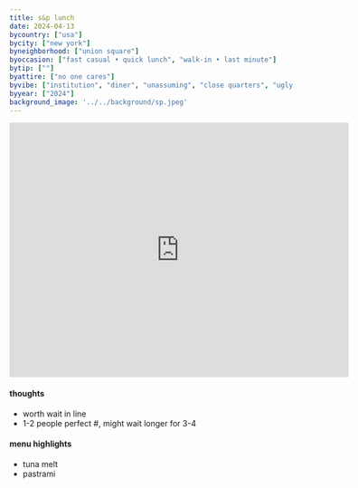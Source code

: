 ```yaml
---
title: s&p lunch
date: 2024-04-13
bycountry: ["usa"]
bycity: ["new york"]
byneighborhood: ["union square"]
byoccasion: ["fast casual • quick lunch", "walk-in • last minute"]
bytip: [""]
byattire: ["no one cares"]
byvibe: ["institution", "diner", "unassuming", "close quarters", "ugly delicious", "rainy day • food for the soul"]
byyear: ["2024"]
background_image: '../../background/sp.jpeg'
---
```


<iframe src="https://www.google.com/maps/embed?pb=!1m18!1m12!1m3!1d12091.640158424723!2d-73.99264519253165!3d40.742004979622415!2m3!1f0!2f0!3f0!3m2!1i1024!2i768!4f13.1!3m3!1m2!1s0x89c259af7859cec3%3A0xd49f9be0fee3f52d!2sS%26P%20Lunch!5e0!3m2!1sen!2sus!4v1713188756707!5m2!1sen!2sus" width="600" height="450" style="border:0;" allowfullscreen="" loading="lazy" referrerpolicy="no-referrer-when-downgrade"></iframe>

#### thoughts
* worth wait in line
* 1-2 people perfect #, might wait longer for 3-4

#### menu highlights
* tuna melt
* pastrami